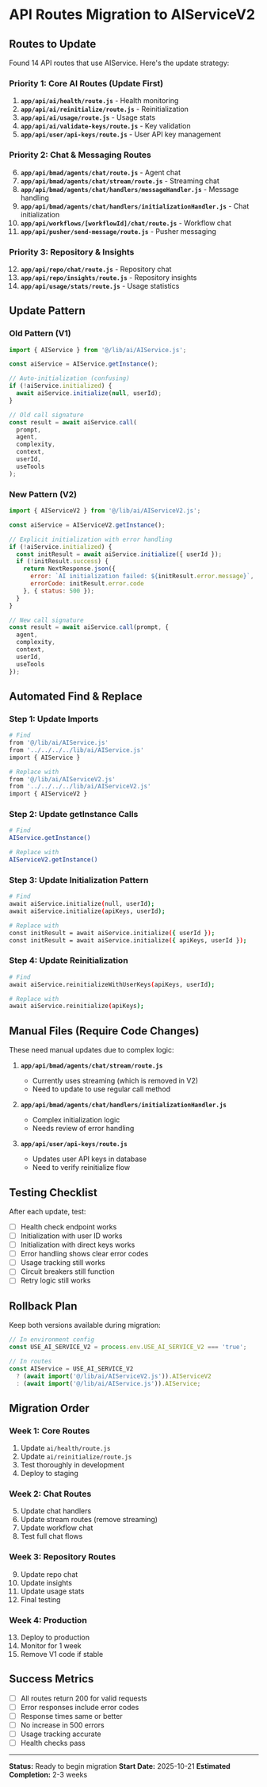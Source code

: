 # API Routes Migration to AIServiceV2

## Routes to Update

Found 14 API routes that use AIService. Here's the update strategy:

### Priority 1: Core AI Routes (Update First)

1. **`app/api/ai/health/route.js`** - Health monitoring
2. **`app/api/ai/reinitialize/route.js`** - Reinitialization
3. **`app/api/ai/usage/route.js`** - Usage stats
4. **`app/api/ai/validate-keys/route.js`** - Key validation
5. **`app/api/user/api-keys/route.js`** - User API key management

### Priority 2: Chat & Messaging Routes

6. **`app/api/bmad/agents/chat/route.js`** - Agent chat
7. **`app/api/bmad/agents/chat/stream/route.js`** - Streaming chat
8. **`app/api/bmad/agents/chat/handlers/messageHandler.js`** - Message handling
9. **`app/api/bmad/agents/chat/handlers/initializationHandler.js`** - Chat initialization
10. **`app/api/workflows/[workflowId]/chat/route.js`** - Workflow chat
11. **`app/api/pusher/send-message/route.js`** - Pusher messaging

### Priority 3: Repository & Insights

12. **`app/api/repo/chat/route.js`** - Repository chat
13. **`app/api/repo/insights/route.js`** - Repository insights
14. **`app/api/usage/stats/route.js`** - Usage statistics

## Update Pattern

### Old Pattern (V1)
```javascript
import { AIService } from '@/lib/ai/AIService.js';

const aiService = AIService.getInstance();

// Auto-initialization (confusing)
if (!aiService.initialized) {
  await aiService.initialize(null, userId);
}

// Old call signature
const result = await aiService.call(
  prompt,
  agent,
  complexity,
  context,
  userId,
  useTools
);
```

### New Pattern (V2)
```javascript
import { AIServiceV2 } from '@/lib/ai/AIServiceV2.js';

const aiService = AIServiceV2.getInstance();

// Explicit initialization with error handling
if (!aiService.initialized) {
  const initResult = await aiService.initialize({ userId });
  if (!initResult.success) {
    return NextResponse.json({
      error: `AI initialization failed: ${initResult.error.message}`,
      errorCode: initResult.error.code
    }, { status: 500 });
  }
}

// New call signature
const result = await aiService.call(prompt, {
  agent,
  complexity,
  context,
  userId,
  useTools
});
```

## Automated Find & Replace

### Step 1: Update Imports
```bash
# Find
from '@/lib/ai/AIService.js'
from '../../../../lib/ai/AIService.js'
import { AIService }

# Replace with
from '@/lib/ai/AIServiceV2.js'
from '../../../../lib/ai/AIServiceV2.js'
import { AIServiceV2 }
```

### Step 2: Update getInstance Calls
```bash
# Find
AIService.getInstance()

# Replace with
AIServiceV2.getInstance()
```

### Step 3: Update Initialization Pattern
```bash
# Find
await aiService.initialize(null, userId);
await aiService.initialize(apiKeys, userId);

# Replace with
const initResult = await aiService.initialize({ userId });
const initResult = await aiService.initialize({ apiKeys, userId });
```

### Step 4: Update Reinitialization
```bash
# Find
await aiService.reinitializeWithUserKeys(apiKeys, userId);

# Replace with
await aiService.reinitialize(apiKeys);
```

## Manual Files (Require Code Changes)

These need manual updates due to complex logic:

1. **`app/api/bmad/agents/chat/stream/route.js`**
   - Currently uses streaming (which is removed in V2)
   - Need to update to use regular call method

2. **`app/api/bmad/agents/chat/handlers/initializationHandler.js`**
   - Complex initialization logic
   - Needs review of error handling

3. **`app/api/user/api-keys/route.js`**
   - Updates user API keys in database
   - Need to verify reinitialize flow

## Testing Checklist

After each update, test:

- [ ] Health check endpoint works
- [ ] Initialization with user ID works
- [ ] Initialization with direct keys works
- [ ] Error handling shows clear error codes
- [ ] Usage tracking still works
- [ ] Circuit breakers still function
- [ ] Retry logic still works

## Rollback Plan

Keep both versions available during migration:

```javascript
// In environment config
const USE_AI_SERVICE_V2 = process.env.USE_AI_SERVICE_V2 === 'true';

// In routes
const AIService = USE_AI_SERVICE_V2
  ? (await import('@/lib/ai/AIServiceV2.js')).AIServiceV2
  : (await import('@/lib/ai/AIService.js')).AIService;
```

## Migration Order

### Week 1: Core Routes
1. Update `ai/health/route.js`
2. Update `ai/reinitialize/route.js`
3. Test thoroughly in development
4. Deploy to staging

### Week 2: Chat Routes
5. Update chat handlers
6. Update stream routes (remove streaming)
7. Update workflow chat
8. Test full chat flows

### Week 3: Repository Routes
9. Update repo chat
10. Update insights
11. Update usage stats
12. Final testing

### Week 4: Production
13. Deploy to production
14. Monitor for 1 week
15. Remove V1 code if stable

## Success Metrics

- [ ] All routes return 200 for valid requests
- [ ] Error responses include error codes
- [ ] Response times same or better
- [ ] No increase in 500 errors
- [ ] Usage tracking accurate
- [ ] Health checks pass

---

**Status:** Ready to begin migration
**Start Date:** 2025-10-21
**Estimated Completion:** 2-3 weeks
